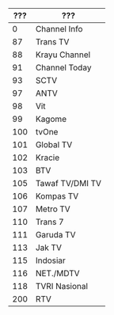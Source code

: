 ??? | ???
-- | --
0 | Channel Info
87 | Trans TV
88 | Krayu Channel
91 | Channel Today
93 | SCTV
97 | ANTV
98 | Vit
99 | Kagome
100 | tvOne
101 | Global TV
102 | Kracie
103 | BTV
105 | Tawaf TV/DMI TV
106 | Kompas TV
107 | Metro TV
110 | Trans 7
111 | Garuda TV
113 | Jak TV
115 | Indosiar
116 | NET./MDTV
118 | TVRI Nasional
200 | RTV
